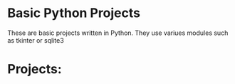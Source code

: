 # Basic Python Projects
 These are basic projects written in Python. They use variues modules such as tkinter or sqlite3

# Projects:
